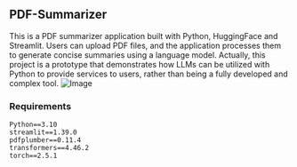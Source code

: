 ## PDF-Summarizer
This is a PDF summarizer application built with Python, HuggingFace and Streamlit. Users can upload PDF files, and the application processes them to generate concise summaries using a language model. Actually, this project is a prototype that demonstrates how LLMs can be utilized with Python to provide services to users, rather than being a fully developed and complex tool.
![Image](https://github.com/clbkadir/PDF-Summarizer/edit/main/pdfapp.png)
### Requirements
```
Python==3.10
streamlit==1.39.0
pdfplumber==0.11.4
transformers==4.46.2
torch==2.5.1
```
